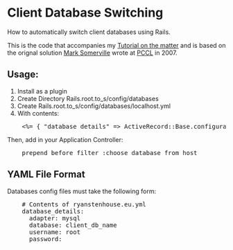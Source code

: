 Client Database Switching
=========================

How to automatically switch client databases using Rails.

This is the code that accompanies my [Tutorial on the matter][1] and is based on the orignal
solution [Mark Somerville][2] wrote at [PCCL][3] in 2007.


Usage:
------

1. Install as a plugin
2. Create Directory Rails.root.to_s/config/databases
3. Create Rails.root.to_s/config/databases/localhost.yml
4. With contents:

<pre>
	<%= { "database_details" => ActiveRecord::Base.configurations["development"] }.to_yaml %>
</pre>

Then, add in your Application Controller:

<pre>
	prepend_before_filter :choose_database_from_host
</pre>

YAML File Format
----------------
Databases config files must take the following form:

<pre>
	# Contents of ryanstenhouse.eu.yml
	database_details:
	  adapter: mysql
	  database: client_db_name
	  username: root
	  password:
</pre>

[1]: http://ryanstenhouse.eu/tutorials/2010/02/07/dynamic-database-switching-rails-how-to-do-it/
[2]: http://mark.scottishclimbs.com
[3]: http://www.pccl.co.uk
